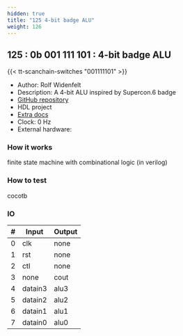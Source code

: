 ```yaml
---
hidden: true
title: "125 4-bit badge ALU"
weight: 126
---
```


## 125 : 0b 001 111 101 : 4-bit badge ALU

{{< tt-scanchain-switches "001111101" >}}

* Author: Rolf Widenfelt
* Description: A 4-bit ALU inspired by Supercon.6 badge
* [GitHub repository](https://github.com/rolfmobile99/tt02-submission-template)
* HDL project
* [Extra docs]()
* Clock: 0 Hz
* External hardware: 



### How it works

finite state machine with combinational logic (in verilog)

### How to test

cocotb

### IO

| # | Input        | Output       |
|---|--------------|--------------|
| 0 | clk  | none |
| 1 | rst  | none |
| 2 | ctl  | none |
| 3 | none  | cout |
| 4 | datain3  | alu3 |
| 5 | datain2  | alu2 |
| 6 | datain1  | alu1 |
| 7 | datain0  | alu0 |
